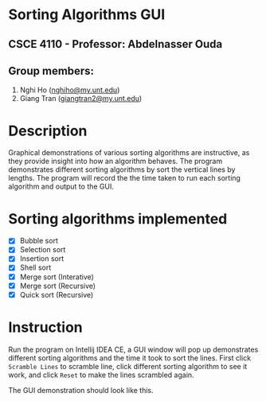 # Sorting Algorithms GUI
## CSCE 4110 - Professor: Abdelnasser Ouda
## Group members: 
1. Nghi Ho (nghiho@my.unt.edu)
2. Giang Tran (giangtran2@my.unt.edu)

# Description
Graphical demonstrations of various sorting algorithms are instructive, as they provide 
insight into how an algorithm behaves. The program demonstrates different sorting algorithms by sort the vertical lines by lengths. The program will record the the time taken to run each sorting algorithm and output to the GUI.

# Sorting algorithms implemented
- [x] Bubble sort
- [x] Selection sort
- [x] Insertion sort
- [x] Shell sort
- [x] Merge sort (Interative)
- [x] Merge sort (Recursive)
- [x] Quick sort (Recursive)

# Instruction

Run the program on Intellij IDEA CE, a GUI window will pop up demonstrates different sorting algorithms and the time it took to sort the lines. First click `Scramble Lines` to scramble line, click different sorting algorithm to see it work, and click `Reset` to make the lines scrambled again.

The GUI demonstration should look like this. 
